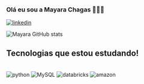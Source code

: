 ### Olá eu sou a Mayara Chagas 🙋🏻‍♀️


[![linkedin](https://img.shields.io/badge/LinkedIn-0077B5?style=for-the-badge&logo=linkedin&logoColor=white)](https://www.linkedin.com/in/mayaraschagas/)

![Mayara GitHub stats](https://github-readme-stats.vercel.app/api?username=mayaraschagas&show_icons=true&theme=dracula)

## Tecnologias que estou estudando! 

<div style="display: inline_block"><br/>
  <img align="center" alt="python" src ="https://img.shields.io/badge/Python-3776AB?style=for-the-badge&logo=python&logoColor=white"/>
  <img align="center" alt="MySQL" src= "https://img.shields.io/badge/MySQL-005C84?style=for-the-badge&logo=mysql&logoColor=white">
  <img align="center" alt="databricks" src = "https://img.shields.io/badge/Databricks-FF3621?style=for-the-badge&logo=Databricks&logoColor=white"/>
  <img align="center" alt="amazon" src = "https://img.shields.io/badge/Amazon_AWS-232F3E?style=for-the-badge&logo=amazon-aws&logoColor=white"/>
</div>
